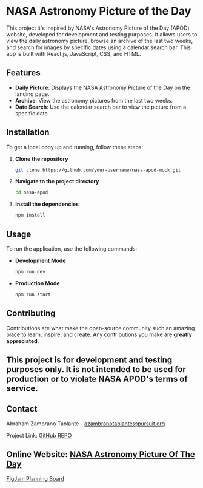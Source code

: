 # NASA Astronomy Picture of the Day 

This project it's inspired by NASA's Astronomy Picture of the Day (APOD) website, developed for development and testing purposes. It allows users to view the daily astronomy picture, browse an archive of the last two weeks, and search for images by specific dates using a calendar search bar. This app is built with React.js, JavaScript, CSS, and HTML.

## Features

- **Daily Picture**: Displays the NASA Astronomy Picture of the Day on the landing page.
- **Archive**: View the astronomy pictures from the last two weeks.
- **Date Search**: Use the calendar search bar to view the picture from a specific date.

## Installation

To get a local copy up and running, follow these steps:

1. **Clone the repository**
    ```sh
    git clone https://github.com/your-username/nasa-apod-mock.git
    ```
2. **Navigate to the project directory**
    ```sh
    cd nasa-apod
    ```
3. **Install the dependencies**
    ```sh
    npm install
    ```

## Usage

To run the application, use the following commands:

- **Development Mode**
    ```sh
    npm run dev
    ```
- **Production Mode**
    ```sh
    npm run start
    ```

## Contributing

Contributions are what make the open-source community such an amazing place to learn, inspire, and create. Any contributions you make are **greatly appreciated**.

## This project is for development and testing purposes only. It is not intended to be used for production or to violate NASA APOD's terms of service.

## Contact

Abraham Zambrano Tablante - [azambranotablante@pursuit.org](mailto:azambranotablante@pursuit.org)

Project Link: [GitHub REPO](https://github.com/AbrahamZambranoTablante/NASA-Picture-Of-The-Day)

## Online Website: [NASA Astronomy Picture Of The Day](https://nasa-astronomypictureoftheday.netlify.app/)

[FigJam Planning Board](https://www.figma.com/board/HObAUscGo9lTJym5nZkYLH/NASA-Picture-Of-The-Day?node-id=0%3A1&t=S43YromLA868lUH0-1)
